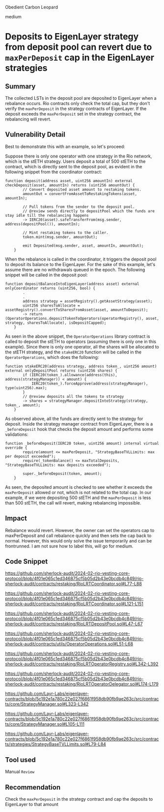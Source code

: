 Obedient Carbon Leopard

medium

# Deposits to EigenLayer strategy from deposit pool can revert due to `maxPerDeposit` cap in the EigenLayer strategies

## Summary
The collected LSTs in the deposit pool are deposited to EigenLayer when a rebalance occurs. Rio contracts only check the total cap, but they don't verify the `maxPerDeposit` in the strategy contracts of EigenLayer. If the deposit exceeds the `maxPerDeposit` set in the strategy contract, the rebalancing will revert.
## Vulnerability Detail
Best to demonstrate this with an example, so let's proceed:

Suppose there is only one operator with one strategy in the Rio network, which is the stETH strategy. Users deposit a total of 500 stETH to the contract, which is directly sent to the deposit pool, as evident in the following snippet from the coordinator contract:

```solidity
function deposit(address asset, uint256 amountIn) external checkDeposit(asset, amountIn) returns (uint256 amountOut) {
        // Convert deposited asset amount to restaking tokens.
        amountOut = convertFromAssetToRestakingTokens(asset, amountIn);

        // Pull tokens from the sender to the deposit pool.
        // @review sends directly to depositPool which the funds are stay idle till the rebalancing happens
        -> IERC20(asset).safeTransferFrom(msg.sender, address(depositPool()), amountIn);

        // Mint restaking tokens to the caller.
        token.mint(msg.sender, amountOut);

        emit Deposited(msg.sender, asset, amountIn, amountOut);
    }
```
When the rebalance is called in the coordinator, it triggers the deposit pool to deposit its balance to the EigenLayer. For the sake of this example, let's assume there are no withdrawals queued in the epoch. The following snippet will be called in the deposit pool:
```solidity
function depositBalanceIntoEigenLayer(address asset) external onlyCoordinator returns (uint256, bool) {
        .
        .
        address strategy = assetRegistry().getAssetStrategy(asset);
        uint256 sharesToAllocate = assetRegistry().convertToSharesFromAsset(asset, amountToDeposit);
        -> return (OperatorOperations.depositTokenToOperators(operatorRegistry(), asset, strategy, sharesToAllocate), isDepositCapped);
    }
```

As seen in the above snippet, the `OperatorOperations` library contract is called to deposit the stETH to operators (assuming there is only one in this example). Since there is only one operator, all the shares will be allocated to the stETH strategy, and the `stakeERC20` function will be called in the `OperatorOperations`, which does the following:

```solidity
function stakeERC20(address strategy, address token_, uint256 amount) external onlyDepositPool returns (uint256 shares) {
        if (IERC20(token_).allowance(address(this), address(strategyManager)) < amount) {
            IERC20(token_).forceApprove(address(strategyManager), type(uint256).max);
        }
        // @review deposits all the tokens to strategy
        -> shares = strategyManager.depositIntoStrategy(strategy, token_, amount);
    }
```

As observed above, all the funds are directly sent to the strategy for deposit. Inside the strategy manager contract from EigenLayer, there is a `_beforeDeposit` hook that checks the deposit amount and performs some validations:


```solidity
function _beforeDeposit(IERC20 token, uint256 amount) internal virtual override {
        require(amount <= maxPerDeposit, "StrategyBaseTVLLimits: max per deposit exceeded");
        require(_tokenBalance() <= maxTotalDeposits, "StrategyBaseTVLLimits: max deposits exceeded");

        super._beforeDeposit(token, amount);
    }
```

As seen, the deposited amount is checked to see whether it exceeds the `maxPerDeposit` allowed or not, which is not related to the total cap. In our example, if we were depositing 500 stETH and the `maxPerDeposit` is less than 500 stETH, the call will revert, making rebalancing impossible.

## Impact
Rebalance would revert. However, the owner can set the operators cap to maxPerDeposit and call rebalance quickly and then sets the cap back to normal. However, this would only solve the issue temporarily and can be frontrunned. I am not sure how to label this, will go for medium.
## Code Snippet
https://github.com/sherlock-audit/2024-02-rio-vesting-core-protocol/blob/4f01e065c1ed346875cf5b05d2b43e0bcdb4c849/rio-sherlock-audit/contracts/restaking/RioLRTCoordinator.sol#L77-L88

https://github.com/sherlock-audit/2024-02-rio-vesting-core-protocol/blob/4f01e065c1ed346875cf5b05d2b43e0bcdb4c849/rio-sherlock-audit/contracts/restaking/RioLRTCoordinator.sol#L121-L151

https://github.com/sherlock-audit/2024-02-rio-vesting-core-protocol/blob/4f01e065c1ed346875cf5b05d2b43e0bcdb4c849/rio-sherlock-audit/contracts/restaking/RioLRTDepositPool.sol#L47-L67

https://github.com/sherlock-audit/2024-02-rio-vesting-core-protocol/blob/4f01e065c1ed346875cf5b05d2b43e0bcdb4c849/rio-sherlock-audit/contracts/utils/OperatorOperations.sol#L51-L68

https://github.com/sherlock-audit/2024-02-rio-vesting-core-protocol/blob/4f01e065c1ed346875cf5b05d2b43e0bcdb4c849/rio-sherlock-audit/contracts/restaking/RioLRTOperatorRegistry.sol#L342-L392

https://github.com/sherlock-audit/2024-02-rio-vesting-core-protocol/blob/4f01e065c1ed346875cf5b05d2b43e0bcdb4c849/rio-sherlock-audit/contracts/restaking/RioLRTOperatorDelegator.sol#L174-L179

https://github.com/Layr-Labs/eigenlayer-contracts/blob/5c192e1a780c22e027f6861f958db90fb9ae263c/src/contracts/core/StrategyManager.sol#L323-L342

https://github.com/Layr-Labs/eigenlayer-contracts/blob/5c192e1a780c22e027f6861f958db90fb9ae263c/src/contracts/core/StrategyManager.sol#L105-L111

https://github.com/Layr-Labs/eigenlayer-contracts/blob/5c192e1a780c22e027f6861f958db90fb9ae263c/src/contracts/strategies/StrategyBaseTVLLimits.sol#L79-L84
## Tool used

Manual `Review`

## Recommendation
Check the `maxPerDeposit` in the strategy contract and cap the deposits to EigenLayer to that amount